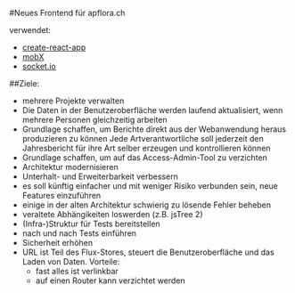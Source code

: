 #Neues Frontend für apflora.ch

verwendet:

- [create-react-app](https://github.com/facebookincubator/create-react-app)
- [mobX](https://github.com/mobxjs/mobx)
- [socket.io](http://socket.io/)

##Ziele:

- mehrere Projekte verwalten
- Die Daten in der Benutzeroberfläche werden laufend aktualisiert, wenn mehrere Personen gleichzeitig arbeiten
- Grundlage schaffen, um Berichte direkt aus der Webanwendung heraus produzieren zu können
  Jede Artverantwortliche soll jederzeit den Jahresbericht für ihre Art selber erzeugen und kontrollieren können
- Grundlage schaffen, um auf das Access-Admin-Tool zu verzichten
- Architektur modernisieren
- Unterhalt- und Erweiterbarkeit verbessern
- es soll künftig einfacher und mit weniger Risiko verbunden sein, neue Features einzuführen
- einige in der alten Architektur schwierig zu lösende Fehler beheben
- veraltete Abhängikeiten loswerden (z.B. jsTree 2)
- (Infra-)Struktur für Tests bereitstellen
- nach und nach Tests einführen
- Sicherheit erhöhen
- URL ist Teil des Flux-Stores, steuert die Benutzeroberfläche und das Laden von Daten. Vorteile:
  - fast alles ist verlinkbar
  - auf einen Router kann verzichtet werden
